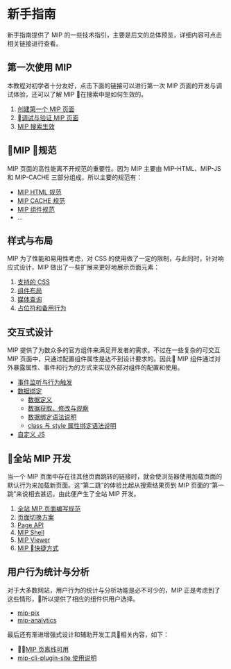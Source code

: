 # 新手指南

新手指南提供了 MIP 的一些技术指引，主要是后文的总体预览，详细内容可点击相关链接进行查看。

## 第一次使用 MIP 

本教程对初学者十分友好，点击下面的链接可以进行第一次 MIP 页面的开发与调试体验，还可以了解 MIP 在搜索中是如何生效的。
1. [创建第一个 MIP 页面](./start-writing-first-mip.md)
2. [调试与验证 MIP 页面](./debug-and-validate.md)
3. [MIP 搜索生效](./mip-in-search/introduction.md)

## MIP 规范

MIP 页面的高性能离不开规范的重要性。因为 MIP 主要由 MIP-HTML、MIP-JS 和 MIP-CACHE 三部分组成，所以主要的规范有：
- [MIP HTML 规范](../mip-standard/mip-html-spec.md)
- [MIP CACHE 规范](../mip-standard/mip-cache-spec.md)
- [MIP 组件规范](../mip-standard/mip-components-spec.md)
- ...

## 样式与布局

MIP 为了性能和易用性考虑，对 CSS 的使用做了一定的限制，与此同时，针对响应式设计，MIP 做出了一些扩展来更好地展示页面元素：
1. [支持的 CSS ](../style-and-layout/supported-css.md)
2. [组件布局](../style-and-layout/layout.md)
3. [媒体查询](../style-and-layout/meadia-query.md)
4. [占位符和备用行为](../style-and-layout/placeholder-and-fallback.md)

## 交互式设计

MIP 提供了为数众多的官方组件来满足开发者的需求。不过在一些复杂的可交互 MIP 页面中，只通过配置组件属性是达不到设计要求的。因此 MIP 组件通过对外暴露属性、事件和行为的方式来实现外部对组件的配置和使用。
- [事件监听与行为触发](../interactive-mip/event-and-action.md)
- [数据绑定](../interactive-mip/data-binding/introduction.md)
    - [数据定义](../interactive-mip/data-binding/data-definition.md)
    - [数据获取、修改与观察](../interactive-mip/data-binding/data-operation.md)
    - [数据绑定语法说明](../interactive-mip/data-binding/mip-bind.md)
    - [class 与 style 属性绑定语法说明](../interactive-mip/data-binding/class-and-style-binding.md)
- [自定义 JS](../interactive-mip/custom-js.md)

## 全站 MIP 开发

当一个 MIP 页面中存在往其他页面跳转的链接时，就会使浏览器使用加载页面的默认行为来加载新页面。这“第二跳”的体验比起从搜索结果页到 MIP 页面的“第一跳”来说相去甚远。由此便产生了全站 MIP 开发。

1. [全站 MIP 页面编写规范](../all-sites-mip/structure.md)
2. [页面切换方案](../all-sites-mip/switch-page.md)
3. [Page API](../all-sites-mip/page-api.md)
4. [MIP Shell](../all-sites-mip/mip-shell.md)
5. [MIP Viewer](../all-sites-mip/viewer.md)
6. [MIP 快捷方式](../all-sites-mip/style.md)

## 用户行为统计与分析

对于大多数网站，用户行为的统计与分析功能是必不可少的，MIP 正是考虑到了这些情形，所以提供了相应的组件供用户选择。
- [mip-pix](../analytics/mip-pix.md)
- [mip-analytics](../analytics/mip-analytics.md)

最后还有渐进增强式设计和辅助开发工具相关内容，如下：
- [MIP 页离线可用](../progressive-enhancement-design/introduction.md)
- [mip-cli-plugin-site 使用说明](../assistant-development-tools/introduction.md)